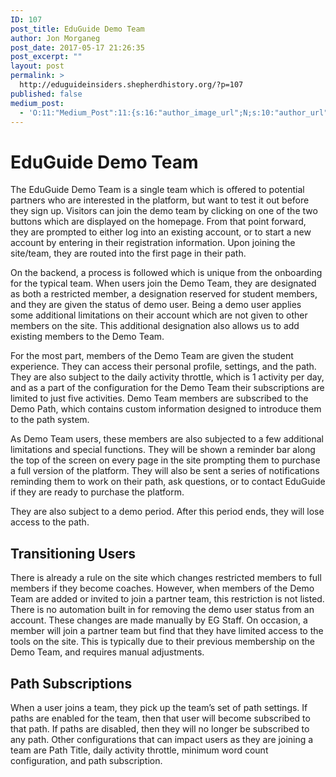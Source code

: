 ```yaml
---
ID: 107
post_title: EduGuide Demo Team
author: Jon Morganeg
post_date: 2017-05-17 21:26:35
post_excerpt: ""
layout: post
permalink: >
  http://eduguideinsiders.shepherdhistory.org/?p=107
published: false
medium_post:
  - 'O:11:"Medium_Post":11:{s:16:"author_image_url";N;s:10:"author_url";N;s:11:"byline_name";N;s:12:"byline_email";N;s:10:"cross_link";N;s:2:"id";N;s:21:"follower_notification";N;s:7:"license";N;s:14:"publication_id";N;s:6:"status";N;s:3:"url";N;}'
---
```

<h1>EduGuide Demo Team</h1>
The EduGuide Demo Team is a single team which is offered to potential partners who are interested in the platform, but want to test it out before they sign up. Visitors can join the demo team by clicking on one of the two buttons which are displayed on the homepage. From that point forward, they are prompted to either log into an existing account, or to start a new account by entering in their registration information. Upon joining the site/team, they are routed into the first page in their path.

On the backend, a process is followed which is unique from the onboarding for the typical team. When users join the Demo Team, they are designated as both a restricted member, a designation reserved for student members, and they are given the status of demo user. Being a demo user applies some additional limitations on their account which are not given to other members on the site. This additional designation also allows us to add existing members to the Demo Team.

For the most part, members of the Demo Team are given the student experience. They can access their personal profile, settings, and the path. They are also subject to the daily activity throttle, which is 1 activity per day, and as a part of the configuration for the Demo Team their subscriptions are limited to just five activities. Demo Team members are subscribed to the Demo Path, which contains custom information designed to introduce them to the path system.

As Demo Team users, these members are also subjected to a few additional limitations and special functions. They will be shown a reminder bar along the top of the screen on every page in the site prompting them to purchase a full version of the platform. They will also be sent a series of notifications reminding them to work on their path, ask questions, or to contact EduGuide if they are ready to purchase the platform.

They are also subject to a demo period. After this period ends, they will lose access to the path.
<h2>Transitioning Users</h2>
There is already a rule on the site which changes restricted members to full members if they become coaches. However, when members of the Demo Team are added or invited to join a partner team, this restriction is not listed. There is no automation built in for removing the demo user status from an account. These changes are made manually by EG Staff. On occasion, a member will join a partner team but find that they have limited access to the tools on the site. This is typically due to their previous membership on the Demo Team, and requires manual adjustments.
<h2>Path Subscriptions</h2>
When a user joins a team, they pick up the team’s set of path settings. If paths are enabled for the team, then that user will become subscribed to that path. If paths are disabled, then they will no longer be subscribed to any path. Other configurations that can impact users as they are joining a team are Path Title, daily activity throttle, minimum word count configuration, and path subscription.